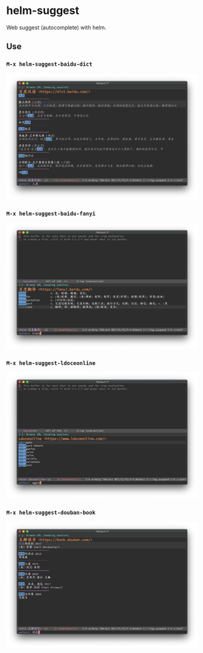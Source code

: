 # helm-suggest

Web suggest (autocomplete) with helm.

## Use

### `M-x helm-suggest-baidu-dict`

![M-x helm-suggest-baidu-dict](helm-suggest-baidu-dict.png)

### `M-x helm-suggest-baidu-fanyi`

![M-x helm-suggest-baidu-fanyi](helm-suggest-baidu-fanyi.png)

### `M-x helm-suggest-ldoceonline`

![M-x helm-suggest-ldoceonline](helm-suggest-ldoceonline.png)

### `M-x helm-suggest-douban-book`

![M-x helm-suggest-douban-book](helm-suggest-douban-book.png)
